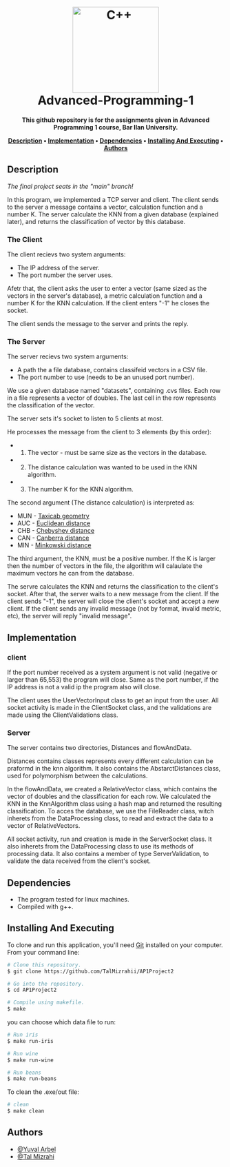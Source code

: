 <h1 align="center">
  <br>
  <a href="https://github.com/TalMizrahii/AP1Project"><img src="https://img.icons8.com/color/344/c-plus-plus-logo.png" alt="C++" width="200"></a>
  <br>
  Advanced-Programming-1
  <br>
</h1>

<h4 align="center">This github repository is for the assignments given in Advanced Programming 1 course, Bar Ilan University.


<p align="center">
  <a href="#description">Description</a> •
  <a href="#implementation">Implementation</a> •
  <a href="#dependencies">Dependencies</a> •
  <a href="#installing-and-executing">Installing And Executing</a> •
  <a href="#authors">Authors</a> 
</p>

## Description

*The final project seats in the "main" branch!*

In this program, we implemented a TCP server and client. The client sends to the server a message contains a vector, calculation function and a number K. The server calculate the KNN from a given database (explained later), and returns the classification of vector by this database.

### The Client

The client recievs two system arguments:
 * The IP address of the server.
 * The port number the server uses.
 
 Afetr that, the client asks the user to enter a vector (same sized as the vectors in the server's database), a metric calculation function and a number K for the KNN calculation. If the client enters "-1" he closes the socket.
 
 The client sends the message to the server and prints the reply.
 
### The Server

The server recievs two system arguments:
 * A path the a file database, contains classifeid vectors in a CSV file.
 * The port number to use (needs to be an unused port number).
 
We use a given database named "datasets", containing .cvs files. Each row in a file represents a vector of doubles. The last cell in the row represents the classification of the vector. 
  
The server sets it's socket to listen to 5 clients at most.

He processes the message from the client to 3 elements (by this order):

* 1. The vector - must be same size as the vectors in the database.
* 2. The distance calculation was wanted to be used in the KNN algorithm.
* 3. The number K for the KNN algorithm.

The second argument (The distance calculation) is interpreted as:
  * MUN - [Taxicab geometry](https://en.wikipedia.org/wiki/Taxicab_geometry)
  * AUC - [Euclidean distance](https://en.wikipedia.org/wiki/Euclidean_distance)
  * CHB - [Chebyshev distance](https://en.wikipedia.org/wiki/Chebyshev_distance)
  * CAN - [Canberra distance](https://en.wikipedia.org/wiki/Canberra_distance)
  * MIN - [Minkowski distance](https://en.wikipedia.org/wiki/Minkowski_distance)
  
The third argument, the KNN, must be a positive number. If the K is larger then the number of vectors in the file, the algorithm will calaulate the maximum vectors he can from the database.

The servre calculates the KNN and returns the classification to the client's socket. After that, the server waits to a new message from the client. If the client sends "-1", the server will close the client's socket and accept a new client. If the client sends any invalid message (not by format, invalid metric, etc), the server will reply "invalid message".


## Implementation
  
### client

  If the port number received as a system argument is not valid (negative or larger than 65,553) the program will close. Same as the port number, if the IP address is not a valid ip the program also will close.
  
The client uses the UserVectorInput class to get an input from the user. All socket activity is made in the ClientSocket class, and the validations are made using the ClientValidations class.

### Server
The server contains two directories, Distances and flowAndData.
  
Distances contains classes represents every different calculation can be praformd in the knn algorithm. It also contains the AbstarctDistances class, used for polymorphism between the calculations.

In the flowAndData, we created a RelativeVector class, which contains the vector of doubles and the classification for each row. We calculated the KNN in the KnnAlgorithm class using a hash map and returned the resulting classification. To acces the database, we use the FileReader class, witch inherets from the DataProcessing class, to read and extract the data to a vector of RelativeVectors.

All socket activity, run and creation is made in the ServerSocket class. It also inherets from the DataProcessing class to use its methods of processing data. It also contains a member of type ServerValidation, to validate the data received from the client's socket.

## Dependencies

* The program tested for linux machines.
* Compiled with g++.

## Installing And Executing

To clone and run this application, you'll need [Git](https://git-scm.com) installed on your computer. From your command line:

```bash
# Clone this repository.
$ git clone https://github.com/TalMizrahii/AP1Project2

# Go into the repository.
$ cd AP1Project2

# Compile using makefile.
$ make
```
  you can choose which data file to run:
  
```bash
# Run iris
$ make run-iris
```
```bash
# Run wine
$ make run-wine
```
  ```bash
# Run beans
$ make run-beans
```
  To clean the .exe/out file:
  ```bash
# clean
$ make clean
```

## Authors
* [@Yuval Arbel](https://github.com/YuvalArbel1)
* [@Tal Mizrahi](https://github.com/TalMizrahii)

